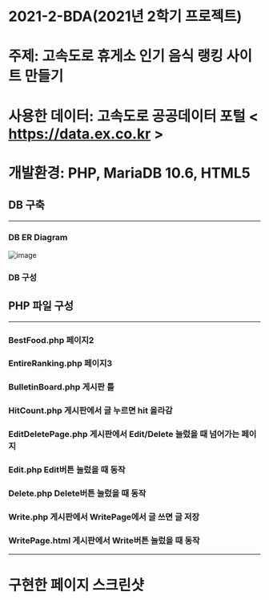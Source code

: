 # 2021-2-BDA(2021년 2학기 프로젝트)
# 주제: 고속도로 휴게소 인기 음식 랭킹 사이트 만들기
# 사용한 데이터: 고속도로 공공데이터 포털 < https://data.ex.co.kr >
# 개발환경: PHP, MariaDB 10.6, HTML5
## DB 구축
***
### DB ER Diagram
![image](https://user-images.githubusercontent.com/76611903/147883207-fbc88563-a0e7-4ea9-ad2d-31e01a428694.png)

### DB 구성     

## PHP 파일 구성
***
### BestFood.php 페이지2
### EntireRanking.php 페이지3
### BulletinBoard.php 게시판 틀
### HitCount.php 게시판에서 글 누르면 hit 올라감
### EditDeletePage.php 게시판에서 Edit/Delete 눌렀을 때 넘어가는 페이지
### Edit.php Edit버튼 눌렀을 때 동작
### Delete.php Delete버튼 눌렀을 때 동작
### Write.php 게시판에서 WritePage에서 글 쓰면 글 저장
### WritePage.html 게시판에서 Write버튼 눌렀을 때 동작
***
# 구현한 페이지 스크린샷
